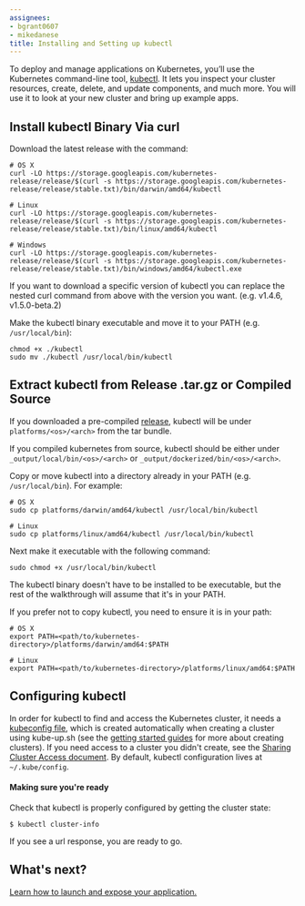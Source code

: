 ```yaml
---
assignees:
- bgrant0607
- mikedanese
title: Installing and Setting up kubectl
---
```


To deploy and manage applications on Kubernetes, you’ll use the Kubernetes command-line tool, [kubectl](/docs/user-guide/kubectl/). It lets you inspect your cluster resources, create, delete, and update components, and much more. You will use it to look at your new cluster and bring up example apps.

## Install kubectl Binary Via curl

Download the latest release with the command:

```shell
# OS X
curl -LO https://storage.googleapis.com/kubernetes-release/release/$(curl -s https://storage.googleapis.com/kubernetes-release/release/stable.txt)/bin/darwin/amd64/kubectl

# Linux
curl -LO https://storage.googleapis.com/kubernetes-release/release/$(curl -s https://storage.googleapis.com/kubernetes-release/release/stable.txt)/bin/linux/amd64/kubectl

# Windows
curl -LO https://storage.googleapis.com/kubernetes-release/release/$(curl -s https://storage.googleapis.com/kubernetes-release/release/stable.txt)/bin/windows/amd64/kubectl.exe
```

If you want to download a specific version of kubectl you can replace the nested curl command from above with the version you want. (e.g. v1.4.6, v1.5.0-beta.2)

Make the kubectl binary executable and move it to your PATH (e.g. `/usr/local/bin`):

```shell
chmod +x ./kubectl
sudo mv ./kubectl /usr/local/bin/kubectl
```

## Extract kubectl from Release .tar.gz or Compiled Source

If you downloaded a pre-compiled [release](https://github.com/kubernetes/kubernetes/releases), kubectl will be under `platforms/<os>/<arch>` from the tar bundle.

If you compiled kubernetes from source, kubectl should be either under `_output/local/bin/<os>/<arch>` or `_output/dockerized/bin/<os>/<arch>`.

Copy or move kubectl into a directory already in your PATH (e.g. `/usr/local/bin`). For example:

```shell
# OS X
sudo cp platforms/darwin/amd64/kubectl /usr/local/bin/kubectl

# Linux
sudo cp platforms/linux/amd64/kubectl /usr/local/bin/kubectl
```

Next make it executable with the following command:

```shell
sudo chmod +x /usr/local/bin/kubectl
```

The kubectl binary doesn't have to be installed to be executable, but the rest of the walkthrough will assume that it's in your PATH.

If you prefer not to copy kubectl, you need to ensure it is in your path:

```shell
# OS X
export PATH=<path/to/kubernetes-directory>/platforms/darwin/amd64:$PATH

# Linux
export PATH=<path/to/kubernetes-directory>/platforms/linux/amd64:$PATH
```

## Configuring kubectl

In order for kubectl to find and access the Kubernetes cluster, it needs a [kubeconfig file](/docs/user-guide/kubeconfig-file), which is created automatically when creating a cluster using kube-up.sh (see the [getting started guides](/docs/getting-started-guides/) for more about creating clusters). If you need access to a cluster you didn't create, see the [Sharing Cluster Access document](/docs/user-guide/sharing-clusters).
By default, kubectl configuration lives at `~/.kube/config`.

#### Making sure you're ready

Check that kubectl is properly configured by getting the cluster state:

```shell
$ kubectl cluster-info
```

If you see a url response, you are ready to go.

## What's next?

[Learn how to launch and expose your application.](/docs/user-guide/quick-start)
